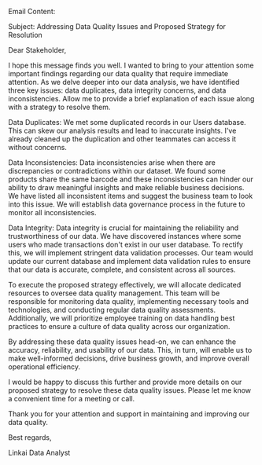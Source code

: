 Email Content:

Subject: Addressing Data Quality Issues and Proposed Strategy for Resolution

Dear Stakeholder,

I hope this message finds you well. I wanted to bring to your attention some important findings regarding our data quality that require immediate attention. As we delve deeper into our data analysis, we have identified three key issues: data duplicates, data integrity concerns, and data inconsistencies. Allow me to provide a brief explanation of each issue along with a strategy to resolve them.

Data Duplicates:
We met some duplicated records in our Users database. This can skew our analysis results and lead to inaccurate insights. I've already cleaned up the duplication and other teammates can access it without concerns.

Data Inconsistencies:
Data inconsistencies arise when there are discrepancies or contradictions within our dataset. We found some products share the same barcode and these inconsistencies can hinder our ability to draw meaningful insights and make reliable business decisions. We have listed all inconsistent items and suggest the business team to look into this issue. We will establish data governance process in the future to monitor all inconsistencies.

Data Integrity:
Data integrity is crucial for maintaining the reliability and trustworthiness of our data. We have discovered instances where some users who made transactions don't exist in our user database. To rectify this, we will implement stringent data validation processes. Our team would update our current database and implement data validation rules to ensure that our data is accurate, complete, and consistent across all sources.

To execute the proposed strategy effectively, we will allocate dedicated resources to oversee data quality management. This team will be responsible for monitoring data quality, implementing necessary tools and technologies, and conducting regular data quality assessments. Additionally, we will prioritize employee training on data handling best practices to ensure a culture of data quality across our organization.

By addressing these data quality issues head-on, we can enhance the accuracy, reliability, and usability of our data. This, in turn, will enable us to make well-informed decisions, drive business growth, and improve overall operational efficiency.

I would be happy to discuss this further and provide more details on our proposed strategy to resolve these data quality issues. Please let me know a convenient time for a meeting or call.

Thank you for your attention and support in maintaining and improving our data quality.

Best regards,

Linkai
Data Analyst

